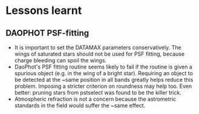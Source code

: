 Lessons learnt
==============

DAOPHOT PSF-fitting
-------------------
* It is important to set the DATAMAX parameters conservatively.
The wings of saturated stars should not be used for PSF fitting,
because charge bleeding can spoil the wings.
* DaoPhot's PSF fitting routine seems likely to fail if the routine is given
a spurious object (e.g. in the wing of a bright star).
Requiring an object to be detected at the ~same position in
all bands greatly helps reduce this problem.  Imposing a stricter criterion
on roundness may help too.  Even better: pruning stars from pstselect was
found to be the killer trick.
* Atmospheric refraction is not a concern because the astrometric standards in the field would suffer the ~same effect.